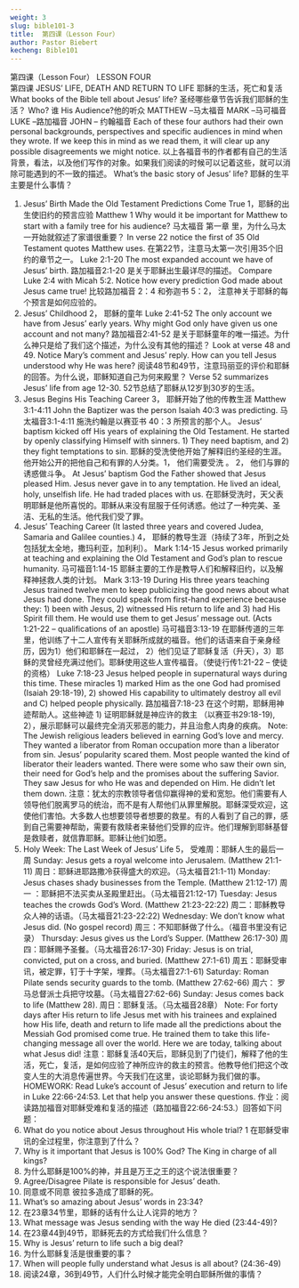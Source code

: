 ```yaml
---
weight: 3
slug: bible101-3
title:  第四课（Lesson Four）
author: Pastor Biebert
kecheng: Bible101
---
```


第四课（Lesson Four）
LESSON FOUR  
第四课
JESUS’ LIFE, DEATH AND RETURN TO LIFE
耶稣的生活，死亡和复活
What books of the Bible tell about Jesus’ life?
圣经哪些章节告诉我们耶稣的生活？
Who? 谁                    His Audience?他的听众
MATTHEW –马太福音
MARK –马可福音
LUKE –路加福音
JOHN – 约翰福音
Each of these four authors had their own personal backgrounds, perspectives and specific audiences in mind when they wrote. If we keep this in mind as we read them, it will clear up any possible disagreements we might notice.
以上各福音书的作者都有自己的生活背景，看法，以及他们写作的对象。如果我们阅读的时候可以记着这些，就可以消除可能遇到的不一致的描述。
What’s the basic story of Jesus’ life?
耶稣的生平主要是什么事情？
1. Jesus’ Birth Made the Old Testament Predictions Come True
1，耶稣的出生使旧约的预言应验
Matthew 1 Why would it be important for Matthew to start with a family tree for his audience?
马太福音 第一章 里，为什么马太一开始就叙述了家谱很重要？
In verse 22 notice the first of 35 Old Testament quotes Matthew uses.
在第22节，注意马太第一次引用35个旧约的章节之一。
Luke 2:1-20 The most expanded account we have of Jesus’ birth.
路加福音2:1-20 是关于耶稣出生最详尽的描述。
Compare Luke 2:4 with Micah 5:2. Notice how every prediction God made about Jesus came true!
比较路加福音 2：4 和弥迦书 5：2， 注意神关于耶稣的每个预言是如何应验的。
2. Jesus’ Childhood
2， 耶稣的童年
Luke 2:41-52 The only account we have from Jesus’ early years. Why might God only have given us one account and not many?
路加福音2:41-52 是关于耶稣童年的唯一描述。为什么神只是给了我们这个描述，为什么没有其他的描述？
Look at verse 48 and 49. Notice Mary’s comment and Jesus’ reply. How can you tell Jesus understood why He was here?
阅读48节和49节，注意玛丽亚的评价和耶稣的回答。为什么说，耶稣知道自己为何来殿里？
Verse 52 summarizes Jesus’ life from age 12-30.
52节总结了耶稣从12岁到30岁的生活。
3. Jesus Begins His Teaching Career
3， 耶稣开始了他的传教生涯
Matthew 3:1-4:11 John the Baptizer was the person Isaiah 40:3 was predicting.
马太福音3:1-4:11 施洗约翰是以赛亚书 40：3 所预言的那个人。
Jesus’ baptism kicked off His years of explaining the Old Testament. He started by openly classifying Himself with sinners. 1) They need baptism, and 2) they fight temptations to sin.
耶稣的受洗使他开始了解释旧约圣经的生涯。他开始公开的把他自己和有罪的人分类。1， 他们需要受洗 。 2， 他们与罪的诱惑做斗争。
At Jesus’ baptism God the Father showed that Jesus pleased Him. Jesus never gave in to any temptation. He lived an ideal, holy, unselfish life. He had traded places with us.
在耶稣受洗时，天父表明耶稣是他所喜悦的。耶稣从来没有屈服于任何诱惑。他过了一种完美、圣洁、无私的生活。他代我们受了罪。
4. Jesus’ Teaching Career (It lasted three years and covered Judea, Samaria and Galilee counties.)
4， 耶稣的教导生涯（持续了3年，所到之处包括犹太全地，撒玛利亚，加利利）。
Mark 1:14-15 Jesus worked primarily at teaching and explaining the Old Testament and God’s plan to rescue humanity.
马可福音1:14-15 耶稣主要的工作是教导人们和解释旧约，以及解释神拯救人类的计划。
Mark 3:13-19 During His three years teaching Jesus trained twelve men to keep publicizing the good news about what Jesus had done. They could speak from first-hand experience because they: 1) been with Jesus, 2) witnessed His return to life and 3) had His Spirit fill them. He would use them to get Jesus’ message out. (Acts 1:21-22 – qualifications of an apostle)
马可福音3:13-19 在耶稣传道的三年里，他训练了十二人宣传有关耶稣所成就的福音。他们的话语来自于亲身经历，因为1）他们和耶稣在一起过， 2）他们见证了耶稣复活（升天），3）耶稣的灵曾经充满过他们。耶稣使用这些人宣传福音。（使徒行传1:21-22 – 使徒的资格）
Luke 7:18-23 Jesus helped people in supernatural ways during this time. These miracles 1) marked Him as the one God had promised (Isaiah 29:18-19), 2) showed His capability to ultimately destroy all evil and C) helped people physically.
路加福音7:18-23 在这个时期，耶稣用神迹帮助人。这些神迹 1) 证明耶稣就是神应许的救主 （以赛亚书29:18-19), 2），展示耶稣可以最终完全消灭邪恶的能力，并且治愈人肉身的疾病。
Note: The Jewish religious leaders believed in earning God’s love and mercy. They wanted a liberator from Roman occupation more than a liberator from sin. Jesus’ popularity scared them. Most people wanted the kind of liberator their leaders wanted. There were some who saw their own sin, their need for God’s help and the promises about the suffering Savior. They saw Jesus for who He was and depended on Him. He didn’t let them down.
注意：犹太的宗教领导者信仰赢得神的爱和宽恕。他们需要有人领导他们脱离罗马的统治，而不是有人帮他们从罪里解脱。耶稣深受欢迎，这使他们害怕。大多数人也想要领导者想要的救星。有的人看到了自己的罪，感到自己需要神帮助，需要有救赎者来替他们受罪的应许。他们理解到耶稣基督是救赎者，就信靠耶稣。耶稣让他们如愿。
5. Holy Week: The Last Week of Jesus’ Life
5， 受难周：耶稣人生的最后一周
Sunday: Jesus gets a royal welcome into Jerusalem.
(Matthew 21:1-11)
周日：耶稣进耶路撒冷获得盛大的欢迎。（马太福音21:1-11)
Monday: Jesus chases shady businesses from the Temple. (Matthew 21:12-17)
周一 ：耶稣把不法买卖从圣殿里赶出。（马太福音21:12-17)
Tuesday: Jesus teaches the crowds God’s Word. (Matthew 21:23-22:22)
周二：耶稣教导众人神的话语。（马太福音21:23-22:22)
Wednesday: We don’t know what Jesus did. (No gospel record)
周三：不知耶稣做了什么。（福音书里没有记录）
Thursday: Jesus gives us the Lord’s Supper. (Matthew 26:17-30)
周四：耶稣赐予圣餐。（马太福音26:17-30)
Friday: Jesus is on trial, convicted, put on a cross, and buried. (Matthew 27:1-61)
周五：耶稣受审讯，被定罪，钉于十字架，埋葬。（马太福音27:1-61)
Saturday: Roman Pilate sends security guards to the tomb. (Matthew 27:62-66)
周六： 罗马总督派士兵把守坟墓。（马太福音27:62-66)
Sunday: Jesus comes back to life (Matthew 28).
周日：耶稣复活。（马太福音28章）
Note: For forty days after His return to life Jesus met with his trainees and explained how His life, death and return to life made all the predictions about the Messiah God promised come true. He trained them to take this life-changing message all over the world. Here we are today, talking about what Jesus did!
注意：耶稣复活40天后，耶稣见到了门徒们，解释了他的生活，死亡，复活，是如何应验了神所应许的救主的预言。他教导他们把这个改变人生的大消息传遍世界。今天我们在这里，谈论耶稣为我们做的事。
HOMEWORK: Read Luke’s account of Jesus’ execution and return to life in Luke 22:66-24:53. Let that help you answer these questions.
作业：阅读路加福音对耶稣受难和复活的描述（路加福音22:66-24:53.）回答如下问题：
1. What do you notice about Jesus throughout His whole trial?
1 在耶稣受审讯的全过程里，你注意到了什么？
2. Why is it important that Jesus is 100% God? The King in charge of all kings?
2. 为什么耶稣是100%的神，并且是万王之王的这个说法很重要？
3. Agree/Disagree Pilate is responsible for Jesus’ death.
3. 同意或不同意 彼拉多造成了耶稣的死。
4. What’s so amazing about Jesus’ words in 23:34?
4. 在23章34节里，耶稣的话有什么让人诧异的地方？
5. What message was Jesus sending with the way He died (23:44-49)?
5. 在23章44到49节，耶稣死去的方式给我们什么信息？
6. Why is Jesus’ return to life such a big deal?
6. 为什么耶稣复活是很重要的事？
7. When will people fully understand what Jesus is all about? (24:36-49)
7. 阅读24章，36到49节，人们什么时候才能完全明白耶稣所做的事情？
